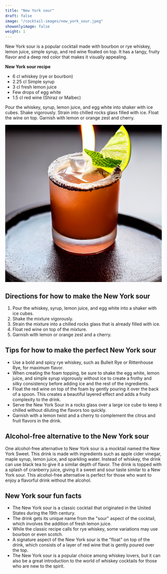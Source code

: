 ```yaml
---
title: "New York sour"
draft: false
image: "/cocktail-images/new_york_sour.jpeg"
showonlyimage: false
weight: 1
---
```


New York sour is a popular cocktail made with bourbon or rye whiskey, lemon juice, simple syrup, and red wine floated on top. It has a tangy, fruity flavor and a deep red color that makes it visually appealing.

<!--more-->

**New York sour recipe**

- 6 cl whiskey (rye or bourbon)
- 2.25 cl Simple syrup
- 3 cl fresh lemon juice
- Few drops of egg white
- 1.5 cl red wine (Shiraz or Malbec)


Pour the whiskey, syrup, lemon juice, and egg white into shaker with ice cubes. Shake vigorously. Strain into chilled rocks glass filled with ice. Float the wine on top. Garnish with lemon or orange zest and cherry.

![](/cocktail-images/new_york_sour.jpeg)


## Directions for how to make the New York sour

1. Pour the whiskey, syrup, lemon juice, and egg white into a shaker with ice cubes.
2. Shake the mixture vigorously.
3. Strain the mixture into a chilled rocks glass that is already filled with ice.
4. Float red wine on top of the mixture.
5. Garnish with lemon or orange zest and a cherry.

## Tips for how to make the perfect New York sour

- Use a bold and spicy rye whiskey, such as Bulleit Rye or Rittenhouse Rye, for maximum flavor.
- When creating the foam topping, be sure to shake the egg white, lemon juice, and simple syrup vigorously without ice to create a frothy and silky consistency before adding ice and the rest of the ingredients. 
- Float the red wine on top of the foam by gently pouring it over the back of a spoon. This creates a beautiful layered effect and adds a fruity complexity to the drink. 
- Serve the New York Sour in a rocks glass over a large ice cube to keep it chilled without diluting the flavors too quickly. 
- Garnish with a lemon twist and a cherry to complement the citrus and fruit flavors in the drink.

## Alcohol-free alternative to the New York sour

One alcohol-free alternative to New York sour is a mocktail named the New York Sweet. This drink is made with ingredients such as apple cider vinegar, maple syrup, lemon juice, and sparkling water. Instead of whiskey, the drink can use black tea to give it a similar depth of flavor. The drink is topped with a splash of cranberry juice, giving it a sweet and sour taste similar to a New York sour. This alcohol-free alternative is perfect for those who want to enjoy a flavorful drink without the alcohol.

## New York sour fun facts

- The New York sour is a classic cocktail that originated in the United States during the 19th century.
- The drink gets its unique name from the "sour" aspect of the cocktail, which involves the addition of fresh lemon juice.
- While the classic recipe calls for rye whiskey, some variations may use bourbon or even scotch.
- A signature aspect of the New York sour is the "float" on top of the drink, which consists of a layer of red wine that is gently poured over the top.
- The New York sour is a popular choice among whiskey lovers, but it can also be a great introduction to the world of whiskey cocktails for those who are new to the spirit.
